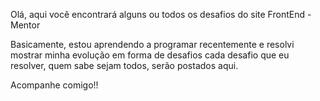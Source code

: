 Olá, aqui você encontrará alguns ou todos os desafios do site FrontEnd - Mentor

Basicamente, estou aprendendo a programar recentemente e resolvi mostrar minha evolução em forma de desafios
cada desafio que eu resolver, quem sabe sejam todos, serão postados aqui.

Acompanhe comigo!!
